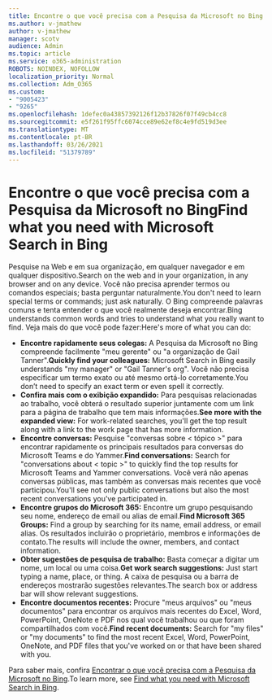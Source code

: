 ```yaml
---
title: Encontre o que você precisa com a Pesquisa da Microsoft no Bing
ms.author: v-jmathew
author: v-jmathew
manager: scotv
audience: Admin
ms.topic: article
ms.service: o365-administration
ROBOTS: NOINDEX, NOFOLLOW
localization_priority: Normal
ms.collection: Adm_O365
ms.custom:
- "9005423"
- "9265"
ms.openlocfilehash: 1defec0a43857392126f12b37826f07f49cb4cc8
ms.sourcegitcommit: e5f261f95ffc6074cce89e62ef8c4e9fd519d3ee
ms.translationtype: MT
ms.contentlocale: pt-BR
ms.lasthandoff: 03/26/2021
ms.locfileid: "51379789"
---
```

# <a name="find-what-you-need-with-microsoft-search-in-bing"></a><span data-ttu-id="a335e-102">Encontre o que você precisa com a Pesquisa da Microsoft no Bing</span><span class="sxs-lookup"><span data-stu-id="a335e-102">Find what you need with Microsoft Search in Bing</span></span>

<span data-ttu-id="a335e-103">Pesquise na Web e em sua organização, em qualquer navegador e em qualquer dispositivo.</span><span class="sxs-lookup"><span data-stu-id="a335e-103">Search on the web and in your organization, in any browser and on any device.</span></span> <span data-ttu-id="a335e-104">Você não precisa aprender termos ou comandos especiais; basta perguntar naturalmente.</span><span class="sxs-lookup"><span data-stu-id="a335e-104">You don't need to learn special terms or commands; just ask naturally.</span></span> <span data-ttu-id="a335e-105">O Bing compreende palavras comuns e tenta entender o que você realmente deseja encontrar.</span><span class="sxs-lookup"><span data-stu-id="a335e-105">Bing understands common words and tries to understand what you really want to find.</span></span> <span data-ttu-id="a335e-106">Veja mais do que você pode fazer:</span><span class="sxs-lookup"><span data-stu-id="a335e-106">Here's more of what you can do:</span></span>

- <span data-ttu-id="a335e-107">**Encontre rapidamente seus colegas:** A Pesquisa da Microsoft no Bing compreende facilmente "meu gerente" ou "a organização de Gail Tanner".</span><span class="sxs-lookup"><span data-stu-id="a335e-107">**Quickly find your colleagues:** Microsoft Search in Bing easily understands "my manager" or "Gail Tanner's org".</span></span> <span data-ttu-id="a335e-108">Você não precisa especificar um termo exato ou até mesmo ortá-lo corretamente.</span><span class="sxs-lookup"><span data-stu-id="a335e-108">You don’t need to specify an exact term or even spell it correctly.</span></span>
- <span data-ttu-id="a335e-109">**Confira mais com o exibição expandido:** Para pesquisas relacionadas ao trabalho, você obterá o resultado superior juntamente com um link para a página de trabalho que tem mais informações.</span><span class="sxs-lookup"><span data-stu-id="a335e-109">**See more with the expanded view:** For work-related searches, you'll get the top result along with a link to the work page that has more information.</span></span>
- <span data-ttu-id="a335e-110">**Encontre conversas:** Pesquise "conversas sobre < tópico >" para encontrar rapidamente os principais resultados para conversas do Microsoft Teams e do Yammer.</span><span class="sxs-lookup"><span data-stu-id="a335e-110">**Find conversations:** Search for "conversations about < topic >" to quickly find the top results for Microsoft Teams and Yammer conversations.</span></span> <span data-ttu-id="a335e-111">Você verá não apenas conversas públicas, mas também as conversas mais recentes que você participou.</span><span class="sxs-lookup"><span data-stu-id="a335e-111">You'll see not only public conversations but also the most recent conversations you've participated in.</span></span>
- <span data-ttu-id="a335e-112">**Encontre grupos do Microsoft 365:** Encontre um grupo pesquisando seu nome, endereço de email ou alias de email.</span><span class="sxs-lookup"><span data-stu-id="a335e-112">**Find Microsoft 365 Groups:** Find a group by searching for its name, email address, or email alias.</span></span> <span data-ttu-id="a335e-113">Os resultados incluirão o proprietário, membros e informações de contato.</span><span class="sxs-lookup"><span data-stu-id="a335e-113">The results will include the owner, members, and contact information.</span></span>
- <span data-ttu-id="a335e-114">**Obter sugestões de pesquisa de trabalho:** Basta começar a digitar um nome, um local ou uma coisa.</span><span class="sxs-lookup"><span data-stu-id="a335e-114">**Get work search suggestions:** Just start typing a name, place, or thing.</span></span> <span data-ttu-id="a335e-115">A caixa de pesquisa ou a barra de endereços mostrarão sugestões relevantes.</span><span class="sxs-lookup"><span data-stu-id="a335e-115">The search box or address bar will show relevant suggestions.</span></span>
- <span data-ttu-id="a335e-116">**Encontre documentos recentes:** Procure "meus arquivos" ou "meus documentos" para encontrar os arquivos mais recentes do Excel, Word, PowerPoint, OneNote e PDF nos qual você trabalhou ou que foram compartilhados com você.</span><span class="sxs-lookup"><span data-stu-id="a335e-116">**Find recent documents:** Search for "my files" or "my documents" to find the most recent Excel, Word, PowerPoint, OneNote, and PDF files that you've worked on or that have been shared with you.</span></span>

<span data-ttu-id="a335e-117">Para saber mais, confira [Encontrar o que você precisa com a Pesquisa da Microsoft no Bing](https://go.microsoft.com/fwlink/?linkid=2149027).</span><span class="sxs-lookup"><span data-stu-id="a335e-117">To learn more, see [Find what you need with Microsoft Search in Bing](https://go.microsoft.com/fwlink/?linkid=2149027).</span></span>

